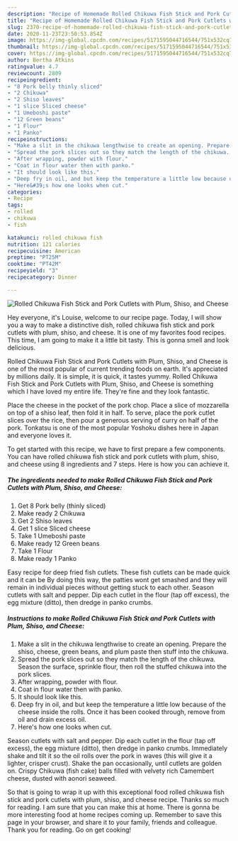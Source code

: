 ```yaml
---
description: "Recipe of Homemade Rolled Chikuwa Fish Stick and Pork Cutlets with Plum, Shiso, and Cheese"
title: "Recipe of Homemade Rolled Chikuwa Fish Stick and Pork Cutlets with Plum, Shiso, and Cheese"
slug: 2370-recipe-of-homemade-rolled-chikuwa-fish-stick-and-pork-cutlets-with-plum-shiso-and-cheese
date: 2020-11-23T23:50:53.854Z
image: https://img-global.cpcdn.com/recipes/5171595044716544/751x532cq70/rolled-chikuwa-fish-stick-and-pork-cutlets-with-plum-shiso-and-cheese-recipe-main-photo.jpg
thumbnail: https://img-global.cpcdn.com/recipes/5171595044716544/751x532cq70/rolled-chikuwa-fish-stick-and-pork-cutlets-with-plum-shiso-and-cheese-recipe-main-photo.jpg
cover: https://img-global.cpcdn.com/recipes/5171595044716544/751x532cq70/rolled-chikuwa-fish-stick-and-pork-cutlets-with-plum-shiso-and-cheese-recipe-main-photo.jpg
author: Bertha Atkins
ratingvalue: 4.7
reviewcount: 2809
recipeingredient:
- "8 Pork belly thinly sliced"
- "2 Chikuwa"
- "2 Shiso leaves"
- "1 slice Sliced cheese"
- "1 Umeboshi paste"
- "12 Green beans"
- "1 Flour"
- "1 Panko"
recipeinstructions:
- "Make a slit in the chikuwa lengthwise to create an opening. Prepare the shiso, cheese, green beans, and plum paste then stuff into the chikuwa."
- "Spread the pork slices out so they match the length of the chikuwa. Season the surface, sprinkle flour, then roll the stuffed chikuwa into the pork slices."
- "After wrapping, powder with flour."
- "Coat in flour water then with panko."
- "It should look like this."
- "Deep fry in oil, and but keep the temperature a little low because of the cheese inside the rolls. Once it has been cooked through, remove from oil and drain excess oil."
- "Here&#39;s how one looks when cut."
categories:
- Recipe
tags:
- rolled
- chikuwa
- fish

katakunci: rolled chikuwa fish 
nutrition: 121 calories
recipecuisine: American
preptime: "PT25M"
cooktime: "PT42M"
recipeyield: "3"
recipecategory: Dinner

---
```



![Rolled Chikuwa Fish Stick and Pork Cutlets with Plum, Shiso, and Cheese](https://img-global.cpcdn.com/recipes/5171595044716544/751x532cq70/rolled-chikuwa-fish-stick-and-pork-cutlets-with-plum-shiso-and-cheese-recipe-main-photo.jpg)

Hey everyone, it's Louise, welcome to our recipe page. Today, I will show you a way to make a distinctive dish, rolled chikuwa fish stick and pork cutlets with plum, shiso, and cheese. It is one of my favorites food recipes. This time, I am going to make it a little bit tasty. This is gonna smell and look delicious.

Rolled Chikuwa Fish Stick and Pork Cutlets with Plum, Shiso, and Cheese is one of the most popular of current trending foods on earth. It's appreciated by millions daily. It is simple, it is quick, it tastes yummy. Rolled Chikuwa Fish Stick and Pork Cutlets with Plum, Shiso, and Cheese is something which I have loved my entire life. They're fine and they look fantastic.

Place the cheese in the pocket of the pork chop. Place a slice of mozzarella on top of a shiso leaf, then fold it in half. To serve, place the pork cutlet slices over the rice, then pour a generous serving of curry on half of the pork. Tonkatsu is one of the most popular Yoshoku dishes here in Japan and everyone loves it.


To get started with this recipe, we have to first prepare a few components. You can have rolled chikuwa fish stick and pork cutlets with plum, shiso, and cheese using 8 ingredients and 7 steps. Here is how you can achieve it.

<!--inarticleads1-->

##### The ingredients needed to make Rolled Chikuwa Fish Stick and Pork Cutlets with Plum, Shiso, and Cheese:

1. Get 8 Pork belly (thinly sliced)
1. Make ready 2 Chikuwa
1. Get 2 Shiso leaves
1. Get 1 slice Sliced cheese
1. Take 1 Umeboshi paste
1. Make ready 12 Green beans
1. Take 1 Flour
1. Make ready 1 Panko


Easy recipe for deep fried fish cutlets. These fish cutlets can be made quick and it can be By doing this way, the patties wont get smashed and they will remain in individual pieces without getting stuck to each other. Season cutlets with salt and pepper. Dip each cutlet in the flour (tap off excess), the egg mixture (ditto), then dredge in panko crumbs. 

<!--inarticleads2-->

##### Instructions to make Rolled Chikuwa Fish Stick and Pork Cutlets with Plum, Shiso, and Cheese:

1. Make a slit in the chikuwa lengthwise to create an opening. Prepare the shiso, cheese, green beans, and plum paste then stuff into the chikuwa.
1. Spread the pork slices out so they match the length of the chikuwa. Season the surface, sprinkle flour, then roll the stuffed chikuwa into the pork slices.
1. After wrapping, powder with flour.
1. Coat in flour water then with panko.
1. It should look like this.
1. Deep fry in oil, and but keep the temperature a little low because of the cheese inside the rolls. Once it has been cooked through, remove from oil and drain excess oil.
1. Here&#39;s how one looks when cut.


Season cutlets with salt and pepper. Dip each cutlet in the flour (tap off excess), the egg mixture (ditto), then dredge in panko crumbs. Immediately shake and tilt it so the oil rolls over the pork in waves (this will give it a lighter, crisper crust). Shake the pan occasionally, until cutlets are golden on. Crispy Chikuwa (fish cake) balls filled with velvety rich Camembert cheese, dusted with aonori seaweed. 

So that is going to wrap it up with this exceptional food rolled chikuwa fish stick and pork cutlets with plum, shiso, and cheese recipe. Thanks so much for reading. I am sure that you can make this at home. There is gonna be more interesting food at home recipes coming up. Remember to save this page in your browser, and share it to your family, friends and colleague. Thank you for reading. Go on get cooking!
